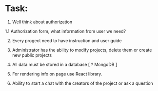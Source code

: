 # Task: 

1) Well think about authorization

1.1 Authorization form, what information from user we need?

2) Every progect need to have instruction and user guide 

3) Administrator has the ability to modify projects, delete them or create new public projects

4) All data must be stored in a database [ ? MongoDB ]

5) For rendering info on page use React library.

6) Ability to start a chat with the creators of the project or ask a question
